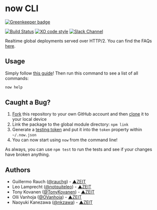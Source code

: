 # now CLI

[![Greenkeeper badge](https://badges.greenkeeper.io/zeit/now-cli.svg)](https://greenkeeper.io/)

[![Build Status](https://travis-ci.org/zeit/now-cli.svg?branch=master)](https://travis-ci.org/zeit/now-cli)
[![XO code style](https://img.shields.io/badge/code_style-XO-5ed9c7.svg)](https://github.com/sindresorhus/xo)
[![Slack Channel](https://zeit-slackin.now.sh/badge.svg)](https://zeit.chat)

Realtime global deployments served over HTTP/2. You can find the FAQs [here](https://zeit.co/now#frequently-asked-questions).

## Usage

Simply follow [this guide](https://zeit.co/now#get-started)! Then run this command to see a list of all commands:

```bash
now help
```

## Caught a Bug?

1. [Fork](https://help.github.com/articles/fork-a-repo/) this repository to your own GitHub account and then [clone](https://help.github.com/articles/cloning-a-repository/) it to your local device
2. Link the package to the global module directory: `npm link`
3. Generate a [testing token](https://zeit.co/account#api-tokens) and put it into the `token` property within `~/.now.json`
4. You can now start using `now` from the command line!

As always, you can use `npm test` to run the tests and see if your changes have broken anything.

## Authors

- Guillermo Rauch ([@rauchg](https://twitter.com/rauchg)) - [▲ZEIT](https://zeit.co)
- Leo Lamprecht ([@notquiteleo](https://twitter.com/notquiteleo)) - [▲ZEIT](https://zeit.co)
- Tony Kovanen ([@TonyKovanen](https://twitter.com/TonyKovanen)) - [▲ZEIT](https://zeit.co)
- Olli Vanhoja ([@OVanhoja](https://twitter.com/OVanhoja)) - [▲ZEIT](https://zeit.co)
- Naoyuki Kanezawa ([@nkzawa](https://twitter.com/nkzawa)) - [▲ZEIT](https://zeit.co)
